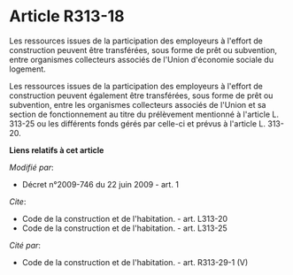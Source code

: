 # Article R313-18

Les ressources issues de la participation des employeurs à l'effort de construction peuvent être transférées, sous forme de
prêt ou subvention, entre organismes collecteurs associés de l'Union d'économie sociale du logement. 

Les ressources issues de la participation des employeurs à l'effort de construction peuvent également être transférées, sous
forme de prêt ou subvention, entre les organismes collecteurs associés de l'Union et sa section de fonctionnement au titre du
prélèvement mentionné à l'article L. 313-25 ou les différents fonds gérés par celle-ci et prévus à l'article L. 313-20.

**Liens relatifs à cet article**

_Modifié par_:

  - Décret n°2009-746 du 22 juin 2009 - art. 1

_Cite_:

  - Code de la construction et de l'habitation. - art. L313-20
  - Code de la construction et de l'habitation. - art. L313-25

_Cité par_:

  - Code de la construction et de l'habitation. - art. R313-29-1 (V)
